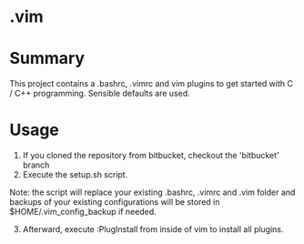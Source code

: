 # .vim

# Summary
This project contains a .bashrc, .vimrc and vim plugins to get started with C / C++ programming. Sensible defaults are used.

# Usage
1. If you cloned the repository from bitbucket, checkout the 'bitbucket' branch
2. Execute the setup.sh script.  

Note: the script will replace your existing .bashrc, .vimrc  and .vim folder and backups of your existing configurations will be stored in $HOME/.vim\_config\_backup if needed. 

3. Afterward, execute :PlugInstall from inside of vim to install all plugins.

